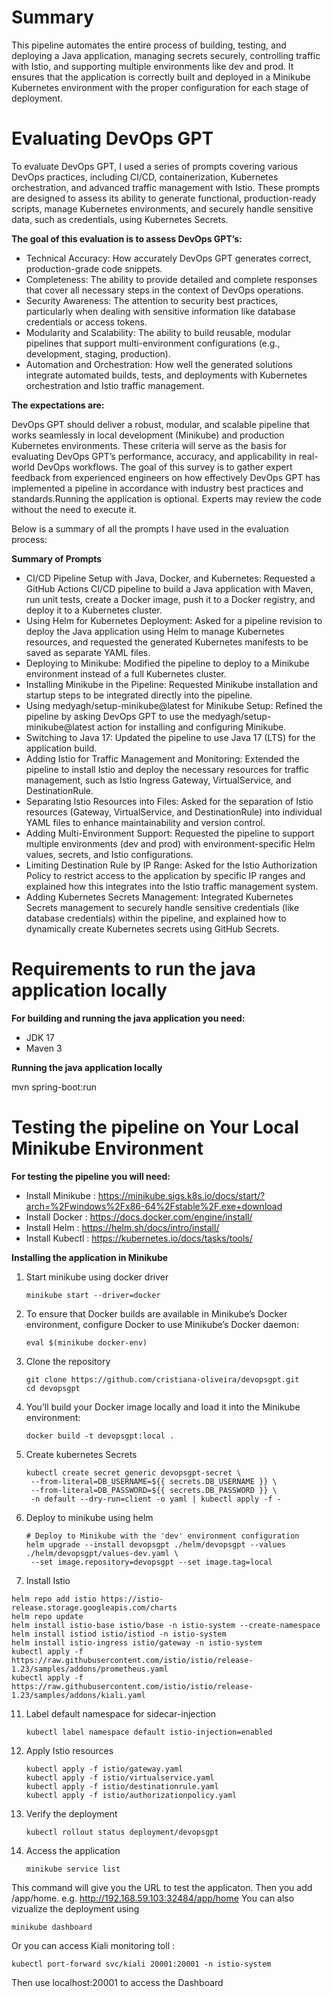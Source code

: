 # Summary
This pipeline automates the entire process of building, testing, and deploying a Java application, managing secrets securely, 
controlling traffic with Istio, and supporting multiple environments like dev and prod. It ensures that the application 
is correctly built and deployed in a Minikube Kubernetes environment with the proper configuration for each stage of deployment.

# Evaluating DevOps GPT

To evaluate DevOps GPT, I used a series of prompts covering various DevOps practices, including CI/CD, containerization, Kubernetes orchestration, and advanced traffic management with Istio. These prompts are designed to assess its ability to generate functional, production-ready scripts, manage Kubernetes environments, and securely handle sensitive data, such as credentials, using Kubernetes Secrets.

**The goal of this evaluation is to assess DevOps GPT’s:**

- Technical Accuracy: How accurately DevOps GPT generates correct, production-grade code snippets.
- Completeness: The ability to provide detailed and complete responses that cover all necessary steps in the context of DevOps operations.
- Security Awareness: The attention to security best practices, particularly when dealing with sensitive information like database credentials or access tokens.
- Modularity and Scalability: The ability to build reusable, modular pipelines that support multi-environment configurations (e.g., development, staging, production).
- Automation and Orchestration: How well the generated solutions integrate automated builds, tests, and deployments with Kubernetes orchestration and Istio traffic management.

**The expectations are:**

DevOps GPT should deliver a robust, modular, and scalable pipeline that works seamlessly in local development (Minikube) and production Kubernetes environments.
These criteria will serve as the basis for evaluating DevOps GPT’s performance, accuracy, and applicability in real-world DevOps workflows. The goal of this survey is to gather expert feedback from experienced engineers on how effectively DevOps GPT has implemented a pipeline in accordance with industry best practices and standards.Running the application is optional. Experts may review the code without the need to execute it.

Below is a summary of all the prompts I have used in the evaluation process:

**Summary of Prompts**

- CI/CD Pipeline Setup with Java, Docker, and Kubernetes: Requested a GitHub Actions CI/CD pipeline to build a Java application with Maven, run unit tests, create a Docker image, push it to a Docker registry, and deploy it to a Kubernetes cluster.
- Using Helm for Kubernetes Deployment: Asked for a pipeline revision to deploy the Java application using Helm to manage Kubernetes resources, and requested the generated Kubernetes manifests to be saved as separate YAML files.
- Deploying to Minikube: Modified the pipeline to deploy to a Minikube environment instead of a full Kubernetes cluster.
- Installing Minikube in the Pipeline: Requested Minikube installation and startup steps to be integrated directly into the pipeline.
- Using medyagh/setup-minikube@latest for Minikube Setup: Refined the pipeline by asking DevOps GPT to use the medyagh/setup-minikube@latest action for installing and configuring Minikube.
- Switching to Java 17: Updated the pipeline to use Java 17 (LTS) for the application build.
- Adding Istio for Traffic Management and Monitoring: Extended the pipeline to install Istio and deploy the necessary resources for traffic management, such as Istio Ingress Gateway, VirtualService, and DestinationRule.
- Separating Istio Resources into Files: Asked for the separation of Istio resources (Gateway, VirtualService, and DestinationRule) into individual YAML files to enhance maintainability and version control.
- Adding Multi-Environment Support: Requested the pipeline to support multiple environments (dev and prod) with environment-specific Helm values, secrets, and Istio configurations.
- Limiting Destination Rule by IP Range: Asked for the Istio Authorization Policy to restrict access to the application by specific IP ranges and explained how this integrates into the Istio traffic management system.
- Adding Kubernetes Secrets Management: Integrated Kubernetes Secrets management to securely handle sensitive credentials (like database credentials) within the pipeline, and explained how to dynamically create Kubernetes secrets using GitHub Secrets.
    
# Requirements to run the java application locally

**For building and running the java application you need:**

* JDK 17
* Maven 3

**Running the java application locally**

mvn spring-boot:run

# Testing the pipeline on Your Local Minikube Environment

**For testing the pipeline you will need:**

* Install Minikube : https://minikube.sigs.k8s.io/docs/start/?arch=%2Fwindows%2Fx86-64%2Fstable%2F.exe+download
* Install Docker : https://docs.docker.com/engine/install/
* Install Helm : https://helm.sh/docs/intro/install/
* Install Kubectl : https://kubernetes.io/docs/tasks/tools/

**Installing the application in Minikube**
1. Start minikube using docker driver
   ```
   minikube start --driver=docker
   ```
3. To ensure that Docker builds are available in Minikube’s Docker environment, configure Docker to use Minikube’s Docker daemon:
   ```
   eval $(minikube docker-env)
   ```
4. Clone the repository
   ```
   git clone https://github.com/cristiana-oliveira/devopsgpt.git
   cd devopsgpt
   ```
6. You’ll build your Docker image locally and load it into the Minikube environment:
   ```
   docker build -t devopsgpt:local .
   ```
8. Create kubernetes Secrets
   ```
   kubectl create secret generic devopsgpt-secret \
    --from-literal=DB_USERNAME=${{ secrets.DB_USERNAME }} \
    --from-literal=DB_PASSWORD=${{ secrets.DB_PASSWORD }} \
    -n default --dry-run=client -o yaml | kubectl apply -f -
   ```
9. Deploy to minikube using helm
   ```
   # Deploy to Minikube with the 'dev' environment configuration
   helm upgrade --install devopsgpt ./helm/devopsgpt --values ./helm/devopsgpt/values-dev.yaml \
    --set image.repository=devopsgpt --set image.tag=local
   ```
10. Install Istio
   ```
   helm repo add istio https://istio-release.storage.googleapis.com/charts
   helm repo update
   helm install istio-base istio/base -n istio-system --create-namespace
   helm install istiod istio/istiod -n istio-system
   helm install istio-ingress istio/gateway -n istio-system
   kubectl apply -f https://raw.githubusercontent.com/istio/istio/release-1.23/samples/addons/prometheus.yaml
   kubectl apply -f https://raw.githubusercontent.com/istio/istio/release-1.23/samples/addons/kiali.yaml
   ```
11. Label default namespace for sidecar-injection
    ```
    kubectl label namespace default istio-injection=enabled
    ```
12. Apply Istio resources
    ```
    kubectl apply -f istio/gateway.yaml
    kubectl apply -f istio/virtualservice.yaml
    kubectl apply -f istio/destinationrule.yaml
    kubectl apply -f istio/authorizationpolicy.yaml
    ```
13. Verify the deployment
    ```
    kubectl rollout status deployment/devopsgpt
    ```
14. Access the application
    ```
    minikube service list
    ```
This command will give you the URL to test the applicaton. Then you add /app/home. e.g.  http://192.168.59.103:32484/app/home
You can also vizualize the deployment using 
   ```
   minikube dashboard
   ```
Or you can access Kiali monitoring toll :
   ```
   kubectl port-forward svc/kiali 20001:20001 -n istio-system
   ```
Then use localhost:20001 to access the Dashboard


